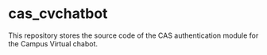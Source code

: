 # cas_cvchatbot
This repository stores the source code of the CAS authentication module for the Campus Virtual chabot.

